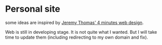 <h1>Personal site</h1>

some ideas are inspired by 
<a href = "https://jgthms.com/web-design-in-4-minutes/#header">Jeremy Thomas' 4 minutes web design</a>.

Web is still in developing stage. It is not quite what I wanted. But I will take time to update them (including redirecting to my own domain and fix). 
